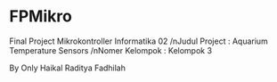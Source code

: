 # FPMikro
Final Project Mikrokontroller Informatika 02
/nJudul Project : Aquarium Temperature Sensors
/nNomer Kelompok : Kelompok 3

By Only Haikal Raditya Fadhilah
